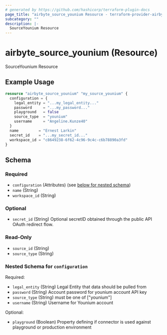```yaml
---
# generated by https://github.com/hashicorp/terraform-plugin-docs
page_title: "airbyte_source_younium Resource - terraform-provider-airbyte"
subcategory: ""
description: |-
  SourceYounium Resource
---
```


# airbyte_source_younium (Resource)

SourceYounium Resource

## Example Usage

```terraform
resource "airbyte_source_younium" "my_source_younium" {
  configuration = {
    legal_entity = "...my_legal_entity..."
    password     = "...my_password..."
    playground   = false
    source_type  = "younium"
    username     = "Angeline.Kunze40"
  }
  name         = "Ernest Larkin"
  secret_id    = "...my_secret_id..."
  workspace_id = "c8649238-6f62-4c96-9c4c-c6b78890a3fd"
}
```

<!-- schema generated by tfplugindocs -->
## Schema

### Required

- `configuration` (Attributes) (see [below for nested schema](#nestedatt--configuration))
- `name` (String)
- `workspace_id` (String)

### Optional

- `secret_id` (String) Optional secretID obtained through the public API OAuth redirect flow.

### Read-Only

- `source_id` (String)
- `source_type` (String)

<a id="nestedatt--configuration"></a>
### Nested Schema for `configuration`

Required:

- `legal_entity` (String) Legal Entity that data should be pulled from
- `password` (String) Account password for younium account API key
- `source_type` (String) must be one of ["younium"]
- `username` (String) Username for Younium account

Optional:

- `playground` (Boolean) Property defining if connector is used against playground or production environment


